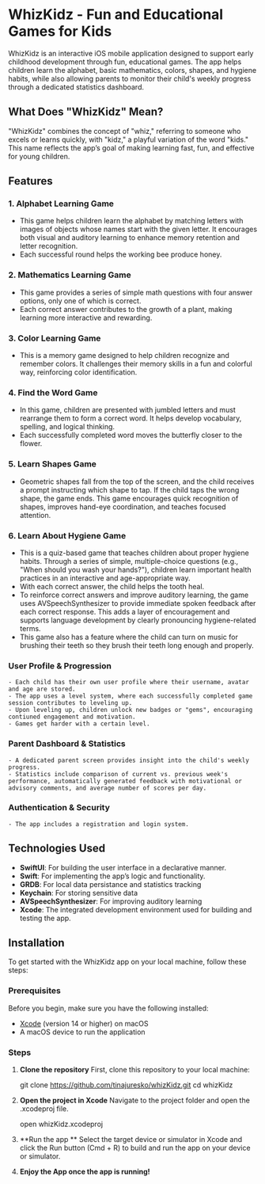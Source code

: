 # WhizKidz - Fun and Educational Games for Kids

WhizKidz is an interactive iOS mobile application designed to support early childhood development through fun, educational games. The app helps children learn the alphabet, basic mathematics, colors, shapes, and hygiene habits, while also allowing parents to monitor their child's weekly progress through a dedicated statistics dashboard.

## What Does "WhizKidz" Mean?

"WhizKidz" combines the concept of "whiz," referring to someone who excels or learns quickly, with "kidz," a playful variation of the word "kids." This name reflects the app’s goal of making learning fast, fun, and effective for young children.

## Features

### 1. **Alphabet Learning Game**
   - This game helps children learn the alphabet by matching letters with images of objects whose names start with the given letter. It encourages both visual and auditory learning to enhance memory retention and letter recognition.
   - Each successful round helps the working bee produce honey.

### 2. **Mathematics Learning Game**
   - This game provides a series of simple math questions with four answer options, only one of which is correct. 
   - Each correct answer contributes to the growth of a plant, making learning more interactive and rewarding.

### 3. **Color Learning Game**
   - This is a memory game designed to help children recognize and remember colors. It challenges their memory skills in a fun and colorful way, reinforcing color identification.

### 4. **Find the Word Game**
   - In this game, children are presented with jumbled letters and must rearrange them to form a correct word. It helps develop vocabulary, spelling, and logical thinking. 
   - Each successfully completed word moves the butterfly closer to the flower.

### 5. **Learn Shapes Game**
   - Geometric shapes fall from the top of the screen, and the child receives a prompt instructing which shape to tap. If the child taps the wrong shape, the game ends. This game encourages quick recognition of shapes, improves hand-eye coordination, and teaches focused attention.

### 6. **Learn About Hygiene Game**
   - This is a quiz-based game that teaches children about proper hygiene habits. Through a series of simple, multiple-choice questions (e.g., "When should you wash your hands?"), children learn important health practices in an interactive and age-appropriate way.
   - With each correct answer, the child helps the tooth heal.
   - To reinforce correct answers and improve auditory learning, the game uses AVSpeechSynthesizer to provide immediate spoken feedback after each correct response. This adds a layer of encouragement and supports language development by clearly pronouncing hygiene-related terms.
   - This game also has a feature where the child can turn on music for brushing their teeth so they brush their teeth long enough and properly.
   
### **User Profile & Progression**
    - Each child has their own user profile where their username, avatar and age are stored.
    - The app uses a level system, where each successfully completed game session contributes to leveling up.
    - Upon leveling up, children unlock new badges or "gems", encouraging contiuned engagement and motivation.
    - Games get harder with a certain level.
    
### **Parent Dashboard & Statistics**
    - A dedicated parent screen provides insight into the child's weekly progress. 
    - Statistics include comparison of current vs. previous week's performance, automatically generated feedback with motivational or advisory comments, and average number of scores per day.

### **Authentication & Security**
    - The app includes a registration and login system.
   
## Technologies Used

- **SwiftUI**: For building the user interface in a declarative manner.
- **Swift**: For implementing the app’s logic and functionality.
- **GRDB**: For local data persistance and statistics tracking
- **Keychain**: For storing sensitive data
- **AVSpeechSynthesizer**: For improving auditory learning 
- **Xcode**: The integrated development environment used for building and testing the app.

## Installation

To get started with the WhizKidz app on your local machine, follow these steps:

### Prerequisites

Before you begin, make sure you have the following installed:
- [Xcode](https://developer.apple.com/xcode/) (version 14 or higher) on macOS
- A macOS device to run the application

### Steps

1. **Clone the repository**
    First, clone this repository to your local machine:

    git clone https://github.com/tinajuresko/whizKidz.git cd whizKidz

2. **Open the project in Xcode** 
    Navigate to the project folder and open the .xcodeproj file.

    open whizKidz.xcodeproj

3. **Run the app **
    Select the target device or simulator in Xcode and click the Run button (Cmd + R) to build and run the app on your device or simulator.

4. **Enjoy the App once the app is running!**

